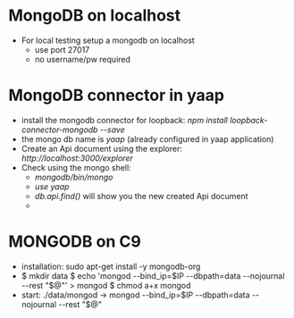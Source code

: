 # MongoDB on localhost
- For local testing setup a mongodb on localhost
  - use port 27017
  - no username/pw required

# MongoDB connector in yaap
- install the mongodb connector for loopback: _npm install loopback-connector-mongodb --save_
- the mongo db name is _yaap_ (already configured in yaap application)
- Create an Api document using the explorer: _http://localhost:3000/explorer_
- Check using the mongo shell: 
  - _mongodb/bin/mongo_
  - _use yaap_
  - _db.api.find()_ will show you the new created Api document
  - 
  
# MONGODB on C9
-   installation: sudo apt-get install -y mongodb-org
-   $ mkdir data
    $ echo 'mongod --bind_ip=$IP --dbpath=data --nojournal --rest "$@"' > mongod
    $ chmod a+x mongod
-   start: ./data/mongod -> mongod --bind_ip=$IP --dbpath=data --nojournal --rest "$@"